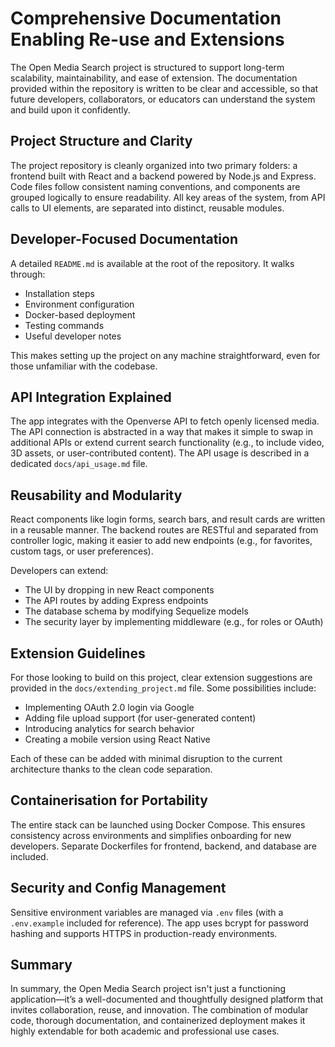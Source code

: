 
# Comprehensive Documentation Enabling Re-use and Extensions

The Open Media Search project is structured to support long-term scalability, maintainability, and ease of extension. The documentation provided within the repository is written to be clear and accessible, so that future developers, collaborators, or educators can understand the system and build upon it confidently.

## Project Structure and Clarity
The project repository is cleanly organized into two primary folders: a frontend built with React and a backend powered by Node.js and Express. Code files follow consistent naming conventions, and components are grouped logically to ensure readability. All key areas of the system, from API calls to UI elements, are separated into distinct, reusable modules.

## Developer-Focused Documentation
A detailed `README.md` is available at the root of the repository. It walks through:
- Installation steps
- Environment configuration
- Docker-based deployment
- Testing commands
- Useful developer notes

This makes setting up the project on any machine straightforward, even for those unfamiliar with the codebase.

## API Integration Explained
The app integrates with the Openverse API to fetch openly licensed media. The API connection is abstracted in a way that makes it simple to swap in additional APIs or extend current search functionality (e.g., to include video, 3D assets, or user-contributed content). The API usage is described in a dedicated `docs/api_usage.md` file.

## Reusability and Modularity
React components like login forms, search bars, and result cards are written in a reusable manner. The backend routes are RESTful and separated from controller logic, making it easier to add new endpoints (e.g., for favorites, custom tags, or user preferences).

Developers can extend:
- The UI by dropping in new React components
- The API routes by adding Express endpoints
- The database schema by modifying Sequelize models
- The security layer by implementing middleware (e.g., for roles or OAuth)

## Extension Guidelines
For those looking to build on this project, clear extension suggestions are provided in the `docs/extending_project.md` file. Some possibilities include:
- Implementing OAuth 2.0 login via Google
- Adding file upload support (for user-generated content)
- Introducing analytics for search behavior
- Creating a mobile version using React Native

Each of these can be added with minimal disruption to the current architecture thanks to the clean code separation.

## Containerisation for Portability
The entire stack can be launched using Docker Compose. This ensures consistency across environments and simplifies onboarding for new developers. Separate Dockerfiles for frontend, backend, and database are included.

## Security and Config Management
Sensitive environment variables are managed via `.env` files (with a `.env.example` included for reference). The app uses bcrypt for password hashing and supports HTTPS in production-ready environments.

## Summary
In summary, the Open Media Search project isn't just a functioning application—it’s a well-documented and thoughtfully designed platform that invites collaboration, reuse, and innovation. The combination of modular code, thorough documentation, and containerized deployment makes it highly extendable for both academic and professional use cases.
